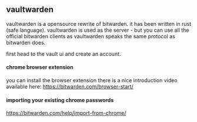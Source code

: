 ## vaultwarden

vaultwarden is a opensource rewrite of bitwarden. it has been written in rust (safe language). vaultwarden is used as the server - but you can use all the official bitwarden clients as vaultwarden speaks the same protocol as bitwarden does.

first head to the vault ui and create an account.


#### chrome browser extension

you can install the browser extension there is a nice introduction video available here:
https://bitwarden.com/browser-start/


#### importing your existing chrome passwords

https://bitwarden.com/help/import-from-chrome/

